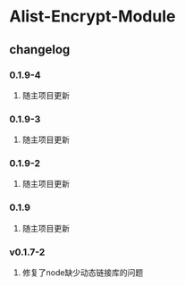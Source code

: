 # Alist-Encrypt-Module

## changelog

### 0.1.9-4
1. 随主项目更新

### 0.1.9-3
1. 随主项目更新

### 0.1.9-2
1. 随主项目更新

### 0.1.9
1. 随主项目更新

### v0.1.7-2

1. 修复了node缺少动态链接库的问题
